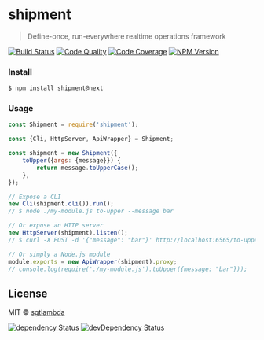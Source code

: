 # shipment

> Define-once, run-everywhere realtime operations framework

[![Build Status][travis-image]][travis-url]
[![Code Quality][codeclimate-image]][codeclimate-url]
[![Code Coverage][coveralls-image]][coveralls-url]
[![NPM Version][npm-image]][npm-url]

### Install

```bash
$ npm install shipment@next
```

### Usage

```js
const Shipment = require('shipment');

const {Cli, HttpServer, ApiWrapper} = Shipment;

const shipment = new Shipment({
    toUpper({args: {message}}) {
        return message.toUpperCase();
    },
});

// Expose a CLI
new Cli(shipment.cli()).run();
// $ node ./my-module.js to-upper --message bar

// Or expose an HTTP server
new HttpServer(shipment).listen();
// $ curl -X POST -d '{"message": "bar"}' http://localhost:6565/to-upper

// Or simply a Node.js module
module.exports = new ApiWrapper(shipment).proxy;
// console.log(require('./my-module.js').toUpper({message: "bar"}));
```

## License

MIT © [sgtlambda](http://github.com/sgtlambda)

[![dependency Status][david-image]][david-url]
[![devDependency Status][david-dev-image]][david-dev-url]

[travis-image]: https://img.shields.io/travis/launchdeckio/shipment.svg?style=flat-square
[travis-url]: https://travis-ci.org/launchdeckio/shipment

[codeclimate-image]: https://img.shields.io/codeclimate/github/launchdeckio/shipment.svg?style=flat-square
[codeclimate-url]: https://codeclimate.com/github/launchdeckio/shipment

[david-image]: https://img.shields.io/david/launchdeckio/shipment.svg?style=flat-square
[david-url]: https://david-dm.org/launchdeckio/shipment

[david-dev-image]: https://img.shields.io/david/dev/launchdeckio/shipment.svg?style=flat-square
[david-dev-url]: https://david-dm.org/launchdeckio/shipment#info=devDependencies

[coveralls-image]: https://img.shields.io/coveralls/launchdeckio/shipment.svg?style=flat-square
[coveralls-url]: https://coveralls.io/r/launchdeckio/shipment

[npm-image]: https://img.shields.io/npm/v/shipment.svg?style=flat-square
[npm-url]: https://www.npmjs.com/package/shipment
